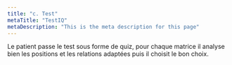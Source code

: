 ```yaml
---
title: "c. Test"
metaTitle: "TestIQ"
metaDescription: "This is the meta description for this page"
---
```


Le patient passe le test sous forme de quiz, pour chaque matrice il analyse bien les positions et les relations adaptées puis il choisit le bon choix. 

